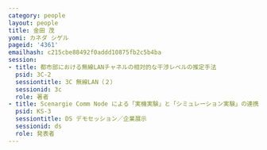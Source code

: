 ```yaml
---
category: people
layout: people
title: 金田 茂
yomi: カネダ シゲル
pageid: '4361'
emailhash: c215cbe88492f0addd10875fb2c5b4ba
session:
- title: 都市部における無線LANチャネルの相対的な干渉レベルの推定手法
  psid: 3C-2
  sessiontitle: 3C 無線LAN（２）
  sessionid: 3c
  role: 著者
- title: Scenargie Comm Node による「実機実験」と「シミュレーション実験」の連携
  psid: KS-3
  sessiontitle: DS デモセッション／企業展示
  sessionid: ds
  role: 発表者
---
```

